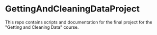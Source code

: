 # GettingAndCleaningDataProject
This repo contains scripts and documentation for the final project for the "Getting and Cleaning Data" course.
